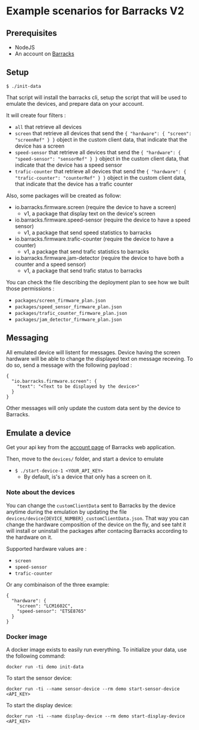 # Example scenarios for Barracks V2

## Prerequisites

* NodeJS
* An account on [Barracks](https://app.barracks.io)

## Setup

```
$ ./init-data
```

That script will install the barracks cli, setup the script that will be used to emulate the devices, and prepare data on your account.

It will create four filters :

* ```all``` that retrieve all devices
* ```screen``` that retrieve all devices that send the ```{ "hardware": { "screen": "screenRef" } }``` object in the custom client data, that indicate that the device has a screen
* ```speed-sensor``` that retrieve all devices that send the ```{ "hardware": { "speed-sensor": "sensorRef" } }``` object in the custom client data, that indicate that the device has a speed sensor
* ```trafic-counter``` that retrieve all devices that send the ```{ "hardware": { "trafic-counter": "counterRef" } }``` object in the custom client data, that indicate that the device has a trafic counter

Also, some packages will be created as follow:

* io.barracks.firmware.screen (require the device to have a screen)
  * v1, a package that display text on the device's screen
* io.barracks.firmware.speed-sensor (require the device to have a speed sensor)
  * v1, a package that send speed statistics to barracks
* io.barracks.firmware.trafic-counter (require the device to have a counter)
  * v1, a package that send trafic statistics to barracks
* io.barracks.firmware.jam-detector (require the device to have both a counter and a speed sensor)
  * v1, a package that send trafic status to barracks


You can check the file describing the deployment plan to see how we built those permissions :

* ```packages/screen_firmware_plan.json```
* ```packages/speed_sensor_firmware_plan.json```
* ```packages/trafic_counter_firmware_plan.json```
* ```packages/jam_detector_firmware_plan.json```

## Messaging
All emulated device will listent for messages.
Device having the screen hardware will be able to change the displayed text on message receving.
To do so, send a message with the following payload :
```
{
  "io.barracks.firmware.screen": {
    "text": "<Text to be displayed by the device>" 
  }
}
```
Other messages will only update the custom data sent by the device to Barracks.


## Emulate a device

Get your api key from the [account page](https://app.barracks.io/account) of Barracks web application.

Then, move to the ```devices/``` folder, and start a device to emulate

* ```$ ./start-device-1 <YOUR_API_KEY>```
  * By default, is's a device that only has a screen on it.

### Note about the devices
You can change the ```customClientData``` sent to Barracks by the device anytime during the emulation by updating the file ```devices/device{DEVICE_NUMBER}_customClientData.json```.
That way you can change the hardware composition of the device on the fly, and see taht it will install or uninstall the packages after contacing Barracks according to the hardware on it.

Supported hardware values are :

* ```screen```
* ```speed-sensor```
* ```trafic-counter```

Or any combinaison of the three
example:
```
{
  "hardware": {
    "screen": "LCM1602C",
    "speed-sensor": "ETSE8765"
  }
}
```

### Docker image
A docker image exists to easily run everything.
To initialize your data, use the following command:
```
docker run -ti demo init-data
```

To start the sensor device:
```
docker run -ti --name sensor-device --rm demo start-sensor-device <API_KEY>
```

To start the display device:
```
docker run -ti --name display-device --rm demo start-display-device <API_KEY>
```
